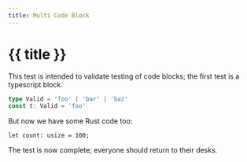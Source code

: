 ```yaml
---
title: Multi Code Block
---
```


# {{ title }}

This test is intended to validate testing of code blocks; the first test is a typescript block.

```ts { "class": "foobar" }
type Valid = 'foo' | 'bar' | 'baz'
const t: Valid = 'foo'
```

But now we have some Rust code too:

```!#rust class: "foobar", style: "classless"
let count: usize = 100;
```

The test is now complete; everyone should return to their desks.
